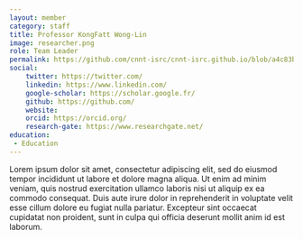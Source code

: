 ```yaml
---
layout: member
category: staff
title: Professor KongFatt Wong-Lin
image: researcher.png
role: Team Leader
permalink: https://github.com/cnnt-isrc/cnnt-isrc.github.io/blob/a4c83b6f833f32d1d91c5bc6707bf44db3b5fe82/_pages/team/_posts/2016-09-01-researcher-staff.md
social:
    twitter: https://twitter.com/
    linkedin: https://www.linkedin.com/
    google-scholar: https://scholar.google.fr/
    github: https://github.com/
    website:
    orcid: https://orcid.org/
    research-gate: https://www.researchgate.net/
education:
 - Education
---
```

Lorem ipsum dolor sit amet, consectetur adipiscing elit, sed do eiusmod tempor incididunt ut labore et dolore magna aliqua. Ut enim ad minim veniam, quis nostrud exercitation ullamco laboris nisi ut aliquip ex ea commodo consequat. Duis aute irure dolor in reprehenderit in voluptate velit esse cillum dolore eu fugiat nulla pariatur. Excepteur sint occaecat cupidatat non proident, sunt in culpa qui officia deserunt mollit anim id est laborum.
